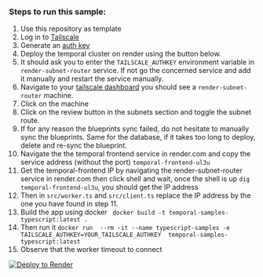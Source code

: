 ### Steps to run this sample:


1. Use this repository as template
2. Log in to [Tailscale](https://tailscale.com)
3. Generate an [auth key](https://login.tailscale.com/admin/settings/keys)
4. Deploy the temporal cluster on render using the button below.
5. It should ask you to enter the `TAILSCALE_AUTHKEY` environment variable in `render-subnet-router` service. If not go the concerned service and add it manually and restart the service manually.
6. Navigate to your [tailscale dashboard](https://login.tailscale.com/admin/machines) you should see a `render-subnet-router` machine.
7. Click on the machine
8. Click on the review button in the subnets section and toggle the subnet route.
9. If for any reason the blueprints sync failed, do not hesitate to manually sync the blueprints. Same for the database, if it takes too long to deploy, delete and re-sync the blueprint.
10. Navigate the the temporal frontend service in render.com and copy the service address (without the port) `temporal-frontend-ul3u`
11. Get the temporal-frontend IP by navigating the render-subnet-router service in render.com then click shell and wait, once the shell is up `dig temporal-frontend-ul3u`, you should get the IP address
12. Then in `src/worker.ts` and `src/client.ts` replace the IP address by the one you have found in step 11.
13. Build the app using docker ` docker build -t temporal-samples-typescript:latest .`
14. Then run it `docker run  --rm -it --name typescript-samples -e TAILSCALE_AUTHKEY=YOUR_TAILSCALE_AUTHKEY  temporal-samples-typescript:latest`
15. Observe that the worker timeout to connect






[![Deploy to Render](https://render.com/images/deploy-to-render-button.svg)](https://render.com/deploy)

